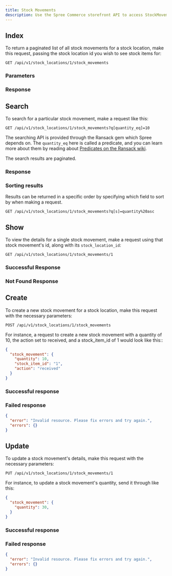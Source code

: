 ```yaml
---
title: Stock Movements
description: Use the Spree Commerce storefront API to access StockMovement data.
---
```


## Index

<alert type="admin_only" kind="danger"></alert>

To return a paginated list of all stock movements for a stock location, make this request, passing the stock location id you wish to see stock items for:

```text
GET /api/v1/stock_locations/1/stock_movements
```

### Parameters

<params params='[
  {
    "name": "page",
    "description": "The page number of stock movements to display."
  }, {
    "name": "per_page",
    "description": "The number of stock movements to return per page"
  }
]'></params>

### Response

<status code="200"></status>
<json sample="stock_movements"></json>

## Search

<alert type="admin_only" kind="danger"></alert>

To search for a particular stock movement, make a request like this:

```text
GET /api/v1/stock_locations/1/stock_movements?q[quantity_eq]=10
```

The searching API is provided through the Ransack gem which Spree depends on. The `quantity_eq` here is called a predicate, and you can learn more about them by reading about [Predicates on the Ransack wiki](https://github.com/ernie/ransack/wiki/Basic-Searching).

The search results are paginated.

### Response

<status code="200"></status>
<json sample="stock_movements"></json>

### Sorting results

Results can be returned in a specific order by specifying which field to sort by when making a request.

```text
GET /api/v1/stock_locations/1/stock_movements?q[s]=quantity%20asc
```

## Show

<alert type="admin_only" kind="danger"></alert>

To view the details for a single stock movement, make a request using that stock movement's id, along with its `stock_location_id`:

```text
GET /api/v1/stock_locations/1/stock_movements/1
```

### Successful Response

<status code="200"></status>
<json sample="stock_movement"></json>

### Not Found Response

<alert type="not_found"></alert>

## Create

<alert type="admin_only" kind="danger"></alert>

To create a new stock movement for a stock location, make this request with the necessary parameters:

```text
POST /api/v1/stock_locations/1/stock_movements
```

For instance, a request to create a new stock movement with a quantity of 10, the action set to received, and a stock_item_id of 1 would look like this::

```json
{
  "stock_movement": {
    "quantity": 10,
    "stock_item_id": "1",
    "action": "received"
  }
}
```

### Successful response

<status code="201"></status>
<json sample="stock_movement"></json>

### Failed response

<status code="422"></status>
```json
{
  "error": "Invalid resource. Please fix errors and try again.",
  "errors": {}
}
```

## Update

<alert type="admin_only" kind="danger"></alert>

To update a stock movement's details, make this request with the necessary parameters:

```text
PUT /api/v1/stock_locations/1/stock_movements/1
```

For instance, to update a stock movement's quantity, send it through like this:

```json
{
  "stock_movement": {
    "quantity": 30,
  }
}
```

### Successful response

<status code="201"></status>
<json sample="stock_movement" merge='{"quantity": 30}'></json>

### Failed response

<status code="422"></status>
```json
{
  "error": "Invalid resource. Please fix errors and try again.",
  "errors": {}
}
```
